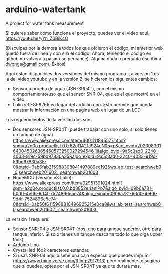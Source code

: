 # arduino-watertank
A project for water tank measurement

Si quieres saber cómo funciona el proyecto, puedes ver el video aqui: 
https://youtu.be/yYn_Z0BiK4Q

(Disculpas por la demora a todos los que pidieron el código, mi anterior web quedó fuera de línea y con ella el código. Ahora, teniendo el código en github no volverá a pasar ese percance). Alguna duda o pregunta escribir a dwonga@gmail.com). Éxitos!

Aquí estan disponibles dos versiones del mismo programa. La versión 1 es la del video youtube y en la versión 2, se hicieron los siguientes cambios:
- Sensor a prueba de agua (JSN-SR04T), con el mismo comportamiento/uso que el sensor SNR-04, que es el que mostré en el video.
- Lolin v3 ESP8266 en lugar del arduino uno. Esto permite que pueda mostrar la información en una página web en lugar de un LCD.

Los requerimientos de la versión dos son: 
- Dos sensores JSN-SR04T (puede trabajar con uno solo, si solo tienes un tanque de agua)
https://www.aliexpress.com/item/4001111845577.html?spm=a2g0o.productlist.0.0.62c11421J924eN&s=p&ad_pvid=202008301640045026365450573250027294546_1&algo_pvid=9a5c3ad0-2240-4033-919c-59bd97830a35&algo_expid=9a5c3ad0-2240-4033-919c-59bd97830a35-0&btsid=0ab6fab215988308041497889ec192&ws_ab_test=searchweb0_0,searchweb201602_,searchweb201603_
- NodeMCU (versión v3 Lolin):
https://www.aliexpress.com/item/32951391024.html?spm=a2g0o.productlist.0.0.bd8852e4aniPb7&algo_pvid=09b6a731-60d0-4e66-9d4f-7524896e5e74&algo_expid=09b6a731-60d0-4e66-9d4f-7524896e5e74-0&btsid=0ab50f6115988310496925215e0ca8&ws_ab_test=searchweb0_0,searchweb201602_,searchweb201603_

La versión 1 requiere:
- Sensor SNR-04 o JSN-SR04T (dos, uno para tanque superior, otro para tanque inferior. Si solo tienes un tanque descarta todo lo que diga upper tank)
- Arduino Uno
- Crystal led 16x2 caracteres estándar.
- Si usas SNR-04 aquí diseñé una caja especial que puedes imprimir (https://www.thingiverse.com/thing:2917913) pero realmente te sugiero que si puedes, optes por el JSN-SR04T ya que te durará mas.

